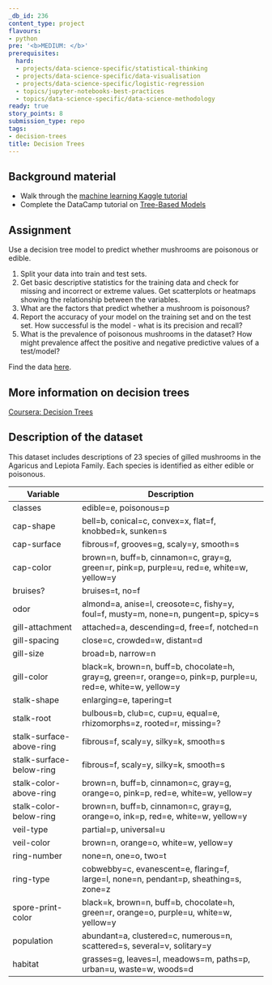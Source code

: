 ```yaml
---
_db_id: 236
content_type: project
flavours:
- python
pre: '<b>MEDIUM: </b>'
prerequisites:
  hard:
  - projects/data-science-specific/statistical-thinking
  - projects/data-science-specific/data-visualisation
  - projects/data-science-specific/logistic-regression
  - topics/jupyter-notebooks-best-practices
  - topics/data-science-specific/data-science-methodology
ready: true
story_points: 8
submission_type: repo
tags:
- decision-trees
title: Decision Trees
---
```


## Background material

- Walk through the [machine learning Kaggle tutorial](https://www.kaggle.com/learn/intro-to-machine-learning)
- Complete the DataCamp tutorial on [Tree-Based Models](https://www.datacamp.com/courses/machine-learning-with-tree-based-models-in-python)

## Assignment

Use a decision tree model to predict whether mushrooms are poisonous or edible.

1. Split your data into train and test sets.
2. Get basic descriptive statistics for the training data and check for missing and incorrect or extreme values. Get scatterplots or heatmaps showing the relationship between the variables.
3. What are the factors that predict whether a mushroom is poisonous?
4. Report the accuracy of your model on the training set and on the test set. How successful is the model - what is its precision and recall?
5. What is the prevalence of poisonous mushrooms in the dataset? How might prevalence affect the positive and negative predictive values of a test/model?

Find the data [here](agaricus-lepiota.data).

## More information on decision trees

[Coursera: Decision Trees](https://www.coursera.org/lecture/python-machine-learning/decision-trees-Zj96A)

## Description of the dataset

This dataset includes descriptions of 23 species of gilled mushrooms in the Agaricus and
Lepiota Family. Each species is identified as either edible or poisonous.

| Variable                 | Description                                                                                                  |
| ------------------------ | ------------------------------------------------------------------------------------------------------------ |
| classes                  | edible=e, poisonous=p                                                                                        |
| cap-shape                | bell=b, conical=c, convex=x, flat=f, knobbed=k, sunken=s                                                     |
| cap-surface              | fibrous=f, grooves=g, scaly=y, smooth=s                                                                      |
| cap-color                | brown=n, buff=b, cinnamon=c, gray=g, green=r, pink=p, purple=u, red=e, white=w, yellow=y                     |
| bruises?                 | bruises=t, no=f                                                                                              |
| odor                     | almond=a, anise=l, creosote=c, fishy=y, foul=f, musty=m, none=n, pungent=p, spicy=s                          |
| gill-attachment          | attached=a, descending=d, free=f, notched=n                                                                  |
| gill-spacing             | close=c, crowded=w, distant=d                                                                                |
| gill-size                | broad=b, narrow=n                                                                                            |
| gill-color               | black=k, brown=n, buff=b, chocolate=h, gray=g, green=r, orange=o, pink=p, purple=u, red=e, white=w, yellow=y |
| stalk-shape              | enlarging=e, tapering=t                                                                                      |
| stalk-root               | bulbous=b, club=c, cup=u, equal=e, rhizomorphs=z, rooted=r, missing=?                                        |
| stalk-surface-above-ring | fibrous=f, scaly=y, silky=k, smooth=s                                                                        |
| stalk-surface-below-ring | fibrous=f, scaly=y, silky=k, smooth=s                                                                        |
| stalk-color-above-ring   | brown=n, buff=b, cinnamon=c, gray=g, orange=o, pink=p, red=e, white=w, yellow=y                              |
| stalk-color-below-ring   | brown=n, buff=b, cinnamon=c, gray=g, orange=o, ink=p, red=e, white=w, yellow=y                               |
| veil-type                | partial=p, universal=u                                                                                       |
| veil-color               | brown=n, orange=o, white=w, yellow=y                                                                         |
| ring-number              | none=n, one=o, two=t                                                                                         |
| ring-type                | cobwebby=c, evanescent=e, flaring=f, large=l, none=n, pendant=p, sheathing=s, zone=z                         |
| spore-print-color        | black=k, brown=n, buff=b, chocolate=h, green=r, orange=o, purple=u, white=w, yellow=y                        |
| population               | abundant=a, clustered=c, numerous=n, scattered=s, several=v, solitary=y                                      |
| habitat                  | grasses=g, leaves=l, meadows=m, paths=p, urban=u, waste=w, woods=d                                           |